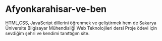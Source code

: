 # Afyonkarahisar-ve-ben
HTML,CSS, JavaScript dillerini öğrenmek ve geliştirmek hem de Sakarya Üniversite Bilgisayar Mühendisliği Web Teknolojileri dersi Proje ödevi için sevdiğim şehri ve kendimi tanıttığım site.
